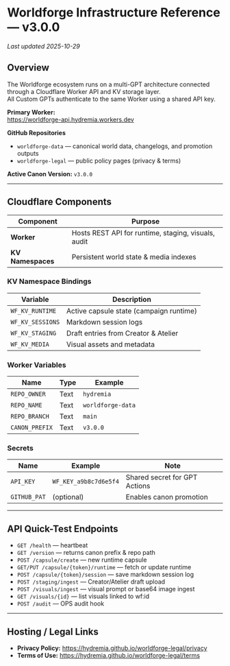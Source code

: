 # Worldforge Infrastructure Reference — v3.0.0
_Last updated 2025-10-29_

## Overview
The Worldforge ecosystem runs on a multi-GPT architecture connected through a
Cloudflare Worker API and KV storage layer.  
All Custom GPTs authenticate to the same Worker using a shared API key.

**Primary Worker:**  
https://worldforge-api.hydremia.workers.dev

**GitHub Repositories**
- `worldforge-data` — canonical world data, changelogs, and promotion outputs
- `worldforge-legal` — public policy pages (privacy & terms)

**Active Canon Version:** `v3.0.0`

---

## Cloudflare Components
| Component | Purpose |
|------------|----------|
| **Worker** | Hosts REST API for runtime, staging, visuals, audit |
| **KV Namespaces** | Persistent world state & media indexes |

### KV Namespace Bindings
| Variable | Description |
|-----------|-------------|
| `WF_KV_RUNTIME` | Active capsule state (campaign runtime) |
| `WF_KV_SESSIONS` | Markdown session logs |
| `WF_KV_STAGING` | Draft entries from Creator & Atelier |
| `WF_KV_MEDIA` | Visual assets and metadata |

### Worker Variables
| Name | Type | Example |
|------|------|---------|
| `REPO_OWNER` | Text | `hydremia` |
| `REPO_NAME` | Text | `worldforge-data` |
| `REPO_BRANCH` | Text | `main` |
| `CANON_PREFIX` | Text | `v3.0.0` |

### Secrets
| Name | Example | Note |
|------|----------|------|
| `API_KEY` | `WF_KEY_a9b8c7d6e5f4` | Shared secret for GPT Actions |
| `GITHUB_PAT` | (optional) | Enables canon promotion |

---

## API Quick-Test Endpoints
- `GET /health` — heartbeat
- `GET /version` — returns canon prefix & repo path
- `POST /capsule/create` — new runtime capsule
- `GET/PUT /capsule/{token}/runtime` — fetch or update runtime
- `POST /capsule/{token}/session` — save markdown session log
- `POST /staging/ingest` — Creator/Atelier draft upload
- `POST /visuals/ingest` — visual prompt or base64 image ingest
- `GET /visuals/{id}` — list visuals linked to wf:id
- `POST /audit` — OPS audit hook

---

## Hosting / Legal Links
- **Privacy Policy:** https://hydremia.github.io/worldforge-legal/privacy  
- **Terms of Use:** https://hydremia.github.io/worldforge-legal/terms
